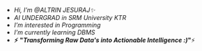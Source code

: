 - _Hi, I’m @ALTRIN JESURAJ✨_
- _AI UNDERGRAD in SRM University KTR_
- _I’m interested in Programming_
- _I’m currently learning DBMS_ 
- **⚡** **"_Transforming Raw Data's into Actionable Intelligence :)_"**⚡

<!---
ALTRIN43/ALTRIN43 is a ✨ special ✨ repository because its `README.md` (this file) appears on your GitHub profile.
You can click the Preview link to take a look at your changes.
--->
